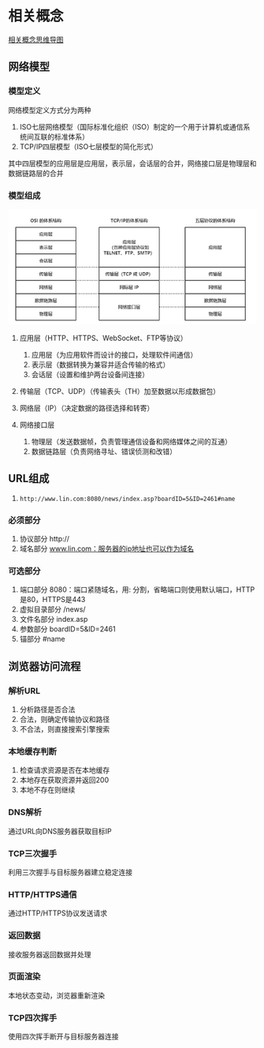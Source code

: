 # 相关概念

[相关概念思维导图](./mind/01-相关概念.html)

## 网络模型

### 模型定义

网络模型定义方式分为两种

1. ISO七层网络模型（国际标准化组织（ISO）制定的一个用于计算机或通信系统间互联的标准体系）
2. TCP/IP四层模型（ISO七层模型的简化形式）

其中四层模型的应用层是应用层，表示层，会话层的合并，网络接口层是物理层和数据链路层的合并

### 模型组成

![计算机网络模型](assets/01-计算机网络模型.png)

1. 应用层（HTTP、HTTPS、WebSocket、FTP等协议）
   1. 应用层（为应用软件而设计的接口，处理软件间通信）
   2. 表示层（数据转换为兼容并适合传输的格式）
   3. 会话层（设置和维护两台设备间连接）

2. 传输层（TCP、UDP）（传输表头（TH）加至数据以形成数据包）
3. 网络层（IP）（决定数据的路径选择和转寄）
4. 网络接口层
   1. 物理层（发送数据帧，负责管理通信设备和网络媒体之间的互通）
   2. 数据链路层（负责网络寻址、错误侦测和改错）

## URL组成

1.  `http://www.lin.com:8080/news/index.asp?boardID=5&ID=2461#name`

### 必须部分

1. 协议部分 http://
2. 域名部分 www.lin.com：服务器的ip地址也可以作为域名

### 可选部分 

1. 端口部分 8080：端口紧随域名，用: 分割，省略端口则使用默认端口，HTTP是80，HTTPS是443
2. 虚拟目录部分 /news/
3. 文件名部分 index.asp
4. 参数部分 boardID=5&ID=2461
5. 锚部分 #name

## 浏览器访问流程

### 解析URL

1. 分析路径是否合法
2. 合法，则确定传输协议和路径
3. 不合法，则直接搜索引擎搜索

### 本地缓存判断

1. 检查请求资源是否在本地缓存
2. 本地存在获取资源并返回200
3. 本地不存在则继续

### DNS解析

通过URL向DNS服务器获取目标IP

### TCP三次握手

利用三次握手与目标服务器建立稳定连接

### HTTP/HTTPS通信

通过HTTP/HTTPS协议发送请求

### 返回数据

接收服务器返回数据并处理

### 页面渲染

本地状态变动，浏览器重新渲染

### TCP四次挥手

使用四次挥手断开与目标服务器连接

